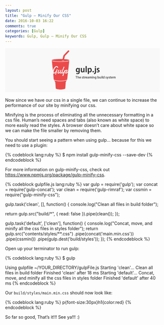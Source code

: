 ```yaml
---
layout: post
title: "Gulp – Minify Our CSS"
date: 2016-10-03 16:22
comments: true
categories: [Gulp]
keywords: Gulp, Gulp – Minify Our CSS
---
```


<p>
  <img src="/images/gulpjs.jpg" width="600" alt="Gulp, Gulp – Minify Our CSS" />
</p>

<p>
  Now since we have our css in a single file, we can continue to increase the performance of our site by minifying our css. 
</p>

<p>
  Minifying is the process of eliminating all the unnecessary formatting in a css file. Human’s need spaces and tabs (also known as white space) to more easily read the styles. A browser doesn’t care about white space so we can make the file smaller by removing them.
</p>

<p>
  You should start seeing a pattern when using gulp... because for this we need to use a plugin:
</p>

{% codeblock lang:ruby %}
$ npm install gulp-minify-css --save-dev
{% endcodeblock %}

<p>
  For more information on gulp-minify-css, check out <a href="https://www.npmjs.org/package/gulp-minify-css" target="_blank">https://www.npmjs.org/package/gulp-minify-css</a>.
</p>

{% codeblock gulpfile.js lang:ruby %}
var gulp = require('gulp');
var concat = require('gulp-concat');
var clean = require('gulp-rimraf');
var cssmin = require("gulp-minify-css");

gulp.task('clean', [], function() {
  console.log("Clean all files in build folder");

  return gulp.src("build/*", { read: false }).pipe(clean());
});

gulp.task('default', ['clean'], function() {
  console.log("Concat, move, and minify all the css files in styles folder");
  return gulp.src("contents/styles/**.css")
    .pipe(concat('main.min.css'))
    .pipe(cssmin())
    .pipe(gulp.dest('build/styles'));
});
{% endcodeblock %}

<p>
  Open up your terminator to run gulp:
</p>

{% codeblock lang:ruby %}
$ gulp

Using gulpfile ~/YOUR_DIRECTORY/gulpFile.js
Starting 'clean'...
Clean all files in build folder
Finished 'clean' after 18 ms
Starting 'default'...
Concat, move, and minify all the css files in styles folder
Finished 'default' after 40 ms
{% endcodeblock %}

<p>
  Our <code>build/styles/main.min.css</code> should now look like:
</p>

{% codeblock lang:ruby %}
p{font-size:30px}h1{color:red}
{% endcodeblock %}

<p>
  So far so good, That’s it!!! See ya!!! :)
</p>
